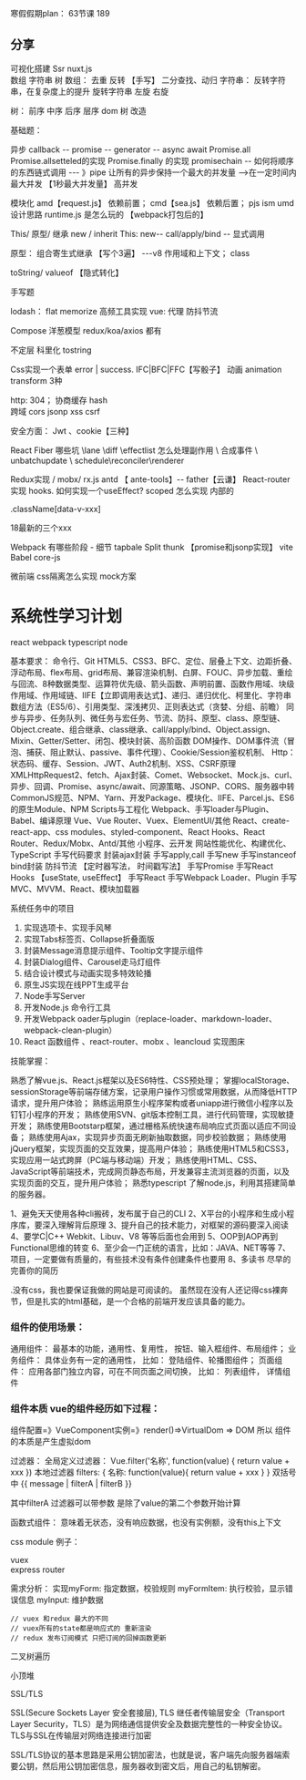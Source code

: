 寒假假期plan：
63节课 189


## 分享
可视化搭建
Ssr nuxt.js   
数组 字符串 树
数组：
 去重 反转 【手写】
 二分查找、动归
字符串： 
  反转字符串，在复杂度上的提升 
  旋转字符串 左旋 右旋

树：
 前序 中序 后序 层序
 dom 树 改造


基础题： 

  异步 callback -- promise -- generator -- async await
  Promise.all  Promise.allsetteled的实现  Promise.finally 的实现
  promisechain -- 如何将顺序的东西链式调用 --- 》pipe 让所有的异步保持一个最大的并发量 -->在一定时间内最大并发 【1秒最大并发量】
  高并发

模块化 
 amd【request.js】 依赖前置；  cmd【sea.js】 依赖后置；  pjs ism umd
 设计思路
 runtime.js 是怎么玩的 【webpack打包后的】


This/ 原型/ 继承
  new / inherit 
  This: new-- call/apply/bind -- 显式调用

  原型： 组合寄生式继承 【写个3遍】
  ---v8 作用域和上下文； class


toString/ valueof 【隐式转化】

手写题

lodash： flat memorize 高频工具实现
vue: 代理
防抖节流

Compose 洋葱模型 redux/koa/axios 都有

不定层 科里化  tostring

Css实现一个表单  error | success. IFC|BFC|FFC【写骰子】 动画 animation transform  3种

http: 304； 协商缓存 hash  
跨域 cors jsonp xss csrf

安全方面： Jwt 、cookie【三种】

React
Fiber 哪些坑 \lane \diff \effectlist 怎么处理副作用 \ 合成事件 \ unbatchupdate \ schedule\reconciler\renderer

Redux实现 / mobx/ rx.js
antd 【 ante-tools】-- father【云谦】 
React-router 实现 
hooks. 如何实现一个useEffect?
  scoped 怎么实现 内部的 <div data-v-xxx> .className[data-v-xxx]

18最新的三个xxx


Webpack 
 有哪些阶段 - 细节 tapbale 
 Split thunk   【promise和jsonp实现】
 vite
 Babel core-js

微前端 css隔离怎么实现  mock方案 



# 系统性学习计划
react webpack  typescript node    
<!-- 避免天天使用各种cli搬砖，发布属于自己的CLI -->
<!-- 自己的脚手架工具 -->
基本要求： 
命令行、Git
HTML5、CSS3、BFC、定位、层叠上下文、边距折叠、浮动布局、flex布局、grid布局、兼容渲染机制、白屏、FOUC、异步加载、重绘与回流、8种数据类型、运算符优先级、箭头函数、声明前置、函数作用域、块级作用域、作用域链、IIFE【立即调用表达式】、递归、递归优化、柯里化、字符串数组方法（ES5/6）、引用类型、深浅拷贝、正则表达式（贪婪、分组、前瞻）
同步与异步、任务队列、微任务与宏任务、节流、防抖、原型、class、原型链、Object.create、组合继承、class继承、call/apply/bind、Object.assign、Mixin、Getter/Setter、闭包、模块封装、高阶函数
DOM操作、DOM事件流（冒泡、捕获、阻止默认、passive、事件代理）、Cookie/Session鉴权机制、
Http：状态码、缓存、Session、JWT、Auth2机制、XSS、CSRF原理
XMLHttpRequest2、fetch、Ajax封装、Comet、Websocket、Mock.js、curl、异步、回调、Promise、async/await、同源策略、JSONP、CORS、服务器中转
CommonJS规范、NPM、Yarn、开发Package、模块化、IIFE、Parcel.js、ES6的原生Module、NPM Scripts与工程化
Webpack、手写loader与Plugin、Babel、编译原理
Vue、Vue Router、Vuex、ElementUI/其他
React、create-react-app、css modules、styled-component、React Hooks、React Router、Redux/Mobx、Antd/其他
小程序、云开发
网站性能优化、构建优化、TypeScript
手写代码要求
    封装ajax封装
    手写apply,call
    手写new
    手写instanceof
    bind封装
    防抖节流 【定时器写法， 时间戳写法】
    手写Promise 
    手写React Hooks 【useState, useEffect】
    手写React
    手写Webpack Loader、Plugin
    手写MVC、MVVM、React、模块加载器
    

系统任务中的项目
1. 实现选项卡、实现手风琴
2. 实现Tabs标签页、Collapse折叠面版
3. 封装Message消息提示组件、Tooltip文字提示组件
4. 封装Dialog组件、Carousel走马灯组件
5. 结合设计模式与动画实现多特效轮播
6. 原生JS实现在线PPT生成平台
7. Node手写Server
8. 开发Node.js 命令行工具
9. 开发Webpack oader与plugin（replace-loader、markdown-loader、webpack-clean-plugin）
10. React 函数组件 、react-router、mobx 、leancloud 实现图床


技能掌握：

熟悉了解vue.js、React.js框架以及ES6特性、CSS预处理；
掌握localStorage、sessionStorage等前端存储方案，记录用户操作习惯或常用数据，从而降低HTTP请求，提升用户体验；
熟练运用原生小程序架构或者uniapp进行微信小程序以及钉钉小程序的开发；
熟练使用SVN、git版本控制工具，进行代码管理，实现敏捷开发；
熟练使用Bootstarp框架，通过栅格系统快速布局响应式页面以适应不同设备；
熟练使用Ajax，实现异步页面无刷新抽取数据，同步校验数据；
熟练使用jQuery框架，实现页面的交互效果，提高用户体验；
熟练使用HTML5和CSS3，实现应用一站式跨屏（PC端与移动端）开发；
熟练使用HTML、CSS、JavaScript等前端技术，完成网页静态布局，开发兼容主流浏览器的页面，以及实现页面的交互，提升用户体验；
熟悉typescript
了解node.js，利用其搭建简单的服务器。

1、避免天天使用各种cli搬砖，发布属于自己的CLI
2、X平台的小程序和生成小程序库，要深入理解背后原理
3、提升自己的技术能力，对框架的源码要深入阅读
4、要学C|C++ Webkit、Libuv、V8 等等后面也会用到
5、OOP到AOP再到Functional思维的转变
6、至少会一门正统的语言，比如：JAVA、NET等等
7、项目，一定要做有质量的，有些技术没有条件创建条件也要用
8、多读书 尽早的完善你的简历


.没有css，我也要保证我做的网站是可阅读的。 虽然现在没有人还记得css裸奔节，但是扎实的html基础，是一个合格的前端开发应该具备的能力。


 <!-- 2020-12-08 周二    
 vue 基本知识：1-14讲  -->


<!-- 2020-12-09 周三
vue 插槽组件-动画：15-23讲 -->

  <!-- 组件化： 高内聚， 低耦合 增强组件的复用性 -->
  ### 组件的使用场景：
  通用组件： 最基本的功能，通用性、复用性， 按钮、输入框组件、布局组件；
  业务组件： 具体业务有一定的通用性， 比如： 登陆组件、轮播图组件；
  页面组件： 应用各部门独立内容，可在不同页面之间切换， 比如： 列表组件， 详情组件

  ### 组件本质 vue的组件经历如下过程：
  组件配置=》VueComponent实例=》render()=>VirtualDom => DOM
  所以 组件的本质是产生虚拟dom


<!-- 2020-12-10 周四
过滤器-vue-cli的使用：24-30讲 -->

过滤器： 
  全局定义过滤器： 
    Vue.filter('名称', function(value) {
    return value + xxx
  })
  本地过滤器
    filters: {
      名称: function(value){
        return value + xxx
      }
    }
  双括号中 {{ message | filterA | filterB }}
 <!-- 在 `v-bind` 中 -->
 <div v-bind:id="value | filterA"></div> 其中filterA 过滤器可以带参数 是除了value的第二个参数开始计算

 函数式组件： 意味着无状态，没有响应数据，也没有实例额，没有this上下文





<!-- 
2020-12-11 周五
  31- 33讲 -->



<!-- 2020-12-12 ===》 2020-12-13  搬家 -->


<!-- 2020-12-14 周一
  34-50讲 -->

  css module
 例子：
  <style module >
    .red {
      color: red
    }
    .bold {
      font-weight: bold
    }
  </style>

   <div class="$style.red"></div>
   <div class="[$style.red]: isRed"></div>
   <div class="[$style.red, $style.bold]"></div>

   vuex  
   express
   router



<!-- 
2020-12-15 周日
  50-52讲
 -->




<!-- 2020-12-16 周一
   55讲 -->

   需求分析：
    实现myForm: 指定数据，校验规则
       myFormItem: 执行校验，显示错误信息
       myInput: 维护数据


    // vuex 和redux 最大的不同 
    // vuex所有的state都是响应式的 重新渲染
    // redux 发布订阅模式 只把订阅的回掉函数更新 

    












二叉树遍历

小顶堆


SSL/TLS 

SSL(Secure Sockets Layer 安全套接层),
TLS 继任者传输层安全（Transport Layer Security，TLS）是为网络通信提供安全及数据完整性的一种安全协议。TLS与SSL在传输层对网络连接进行加密
<!-- https://blog.csdn.net/lipviolet/article/details/104604690 -->

SSL/TLS协议的基本思路是采用公钥加密法，也就是说，客户端先向服务器端索要公钥，然后用公钥加密信息，服务器收到密文后，用自己的私钥解密。